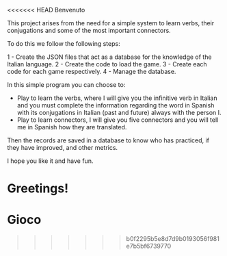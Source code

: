 <<<<<<< HEAD
Benvenuto

This project arises from the need for a simple system to learn verbs, their conjugations and some of the most important connectors.

To do this we follow the following steps:

1 - Create the JSON files that act as a database for the knowledge of the Italian language.
2 - Create the code to load the game.
3 - Create each code for each game respectively.
4 - Manage the database.

In this simple program you can choose to:

- Play to learn the verbs, where I will give you the infinitive verb in Italian and you must complete the information regarding the word in Spanish with its conjugations in Italian (past and future) always with the person I.
- Play to learn connectors, I will give you five connectors and you will tell me in Spanish how they are translated.

Then the records are saved in a database to know who has practiced, if they have improved, and other metrics.

I hope you like it and have fun.

Greetings!
=======
# Gioco
>>>>>>> b0f2295b5e8d7d9b0193056f981e7b5bf6739770
